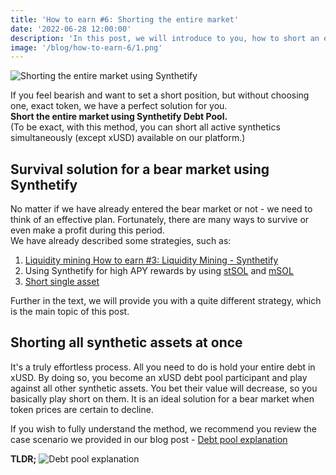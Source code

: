 ```yaml
---
title: 'How to earn #6: Shorting the entire market'
date: '2022-06-28 12:00:00'
description: 'In this post, we will introduce to you, how to short an entire market using Synthetify'
image: '/blog/how-to-earn-6/1.png'
---
```


![Shorting the entire market using Synthetify](/blog/how-to-earn-6/1.png 'horizontal')

If you feel bearish and want to set a short position, but without choosing one, exact token, we have a perfect solution for you.  
**Short the entire market using Synthetify Debt Pool.**  
(To be exact, with this method, you can short all active synthetics simultaneously (except xUSD) available on our platform.)

## Survival solution for a bear market using Synthetify

No matter if we have already entered the bear market or not - we need to think of an effective plan.
Fortunately, there are many ways to survive or even make a profit during this period.  
We have already described some strategies, such as:

1. [Liquidity mining How to earn #3: Liquidity Mining - Synthetify](https://synthetify.io/blog/how-to-earn-3)
2. Using Synthetify for high APY rewards by using [stSOL](https://synthetify.io/blog/stsol) and [mSOL](https://synthetify.io/blog/msol-rewards)
3. [Short single asset](https://synthetify.io/blog/leverage)

Further in the text, we will provide you with a quite different strategy, which is the main topic of this post.

## Shorting all synthetic assets at once

It's a truly effortless process. All you need to do is hold your entire debt in xUSD. By doing so, you become an xUSD debt pool participant and play against all other synthetic assets. You bet their value will decrease, so you basically play short on them. It is an ideal solution for a bear market when token prices are certain to decline.

If you wish to fully understand the method, we recommend you review the case scenario we provided in our blog post - [Debt pool explanation](https://synthetify.io/blog/debtpool-explanation)

**TLDR;**
![Debt pool explanation](/blog/how-to-earn-5/2.png 'horizontal')